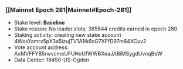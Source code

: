 ### [[Mainnet Epoch 281|Mainnet#Epoch-281]]
* Stake level: **Baseline**
* Stake reason: No leader slots; 365844 credits earned in epoch 280
* Staking activity: creating new stake account 4WosYamrx5pX3a5izujTV1A1ik6cG7XFfD97m64XCuv2
* Vote account address: AxMVFFYB5rwvcmeUFUHoUfWWBXeaJABiMSygdUvnqBeW
* Data Center: 18450-US-Ogden